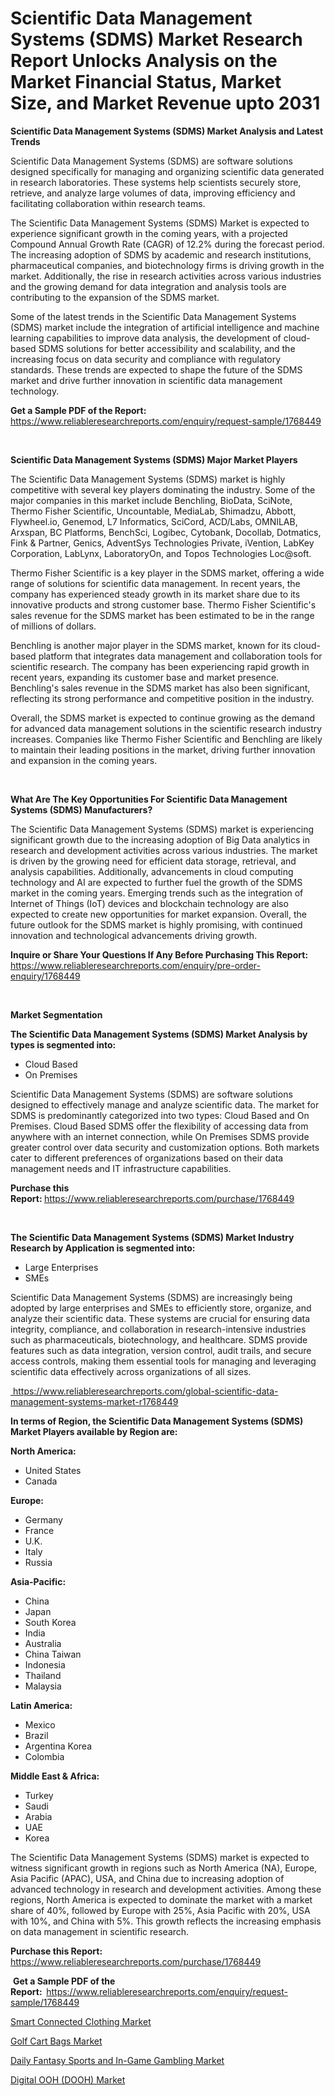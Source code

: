 <p><h1>Scientific Data Management Systems (SDMS) Market Research Report Unlocks Analysis on the Market Financial Status, Market Size, and Market Revenue upto 2031</h1></p><p><strong>Scientific Data Management Systems (SDMS) Market Analysis and Latest Trends</strong></p>
<p><p>Scientific Data Management Systems (SDMS) are software solutions designed specifically for managing and organizing scientific data generated in research laboratories. These systems help scientists securely store, retrieve, and analyze large volumes of data, improving efficiency and facilitating collaboration within research teams.</p><p>The Scientific Data Management Systems (SDMS) Market is expected to experience significant growth in the coming years, with a projected Compound Annual Growth Rate (CAGR) of 12.2% during the forecast period. The increasing adoption of SDMS by academic and research institutions, pharmaceutical companies, and biotechnology firms is driving growth in the market. Additionally, the rise in research activities across various industries and the growing demand for data integration and analysis tools are contributing to the expansion of the SDMS market.</p><p>Some of the latest trends in the Scientific Data Management Systems (SDMS) market include the integration of artificial intelligence and machine learning capabilities to improve data analysis, the development of cloud-based SDMS solutions for better accessibility and scalability, and the increasing focus on data security and compliance with regulatory standards. These trends are expected to shape the future of the SDMS market and drive further innovation in scientific data management technology.</p></p>
<p><strong>Get a Sample PDF of the Report:&nbsp;</strong> <a href="https://www.reliableresearchreports.com/enquiry/request-sample/1768449">https://www.reliableresearchreports.com/enquiry/request-sample/1768449</a></p>
<p>&nbsp;</p>
<p><strong>Scientific Data Management Systems (SDMS) Major Market Players</strong></p>
<p><p>The Scientific Data Management Systems (SDMS) market is highly competitive with several key players dominating the industry. Some of the major companies in this market include Benchling, BioData, SciNote, Thermo Fisher Scientific, Uncountable, MediaLab, Shimadzu, Abbott, Flywheel.io, Genemod, L7 Informatics, SciCord, ACD/Labs, OMNILAB, Arxspan, BC Platforms, BenchSci, Logibec, Cytobank, Docollab, Dotmatics, Fink & Partner, Genics, AdventSys Technologies Private, iVention, LabKey Corporation, LabLynx, LaboratoryOn, and Topos Technologies Loc@soft.</p><p>Thermo Fisher Scientific is a key player in the SDMS market, offering a wide range of solutions for scientific data management. In recent years, the company has experienced steady growth in its market share due to its innovative products and strong customer base. Thermo Fisher Scientific's sales revenue for the SDMS market has been estimated to be in the range of millions of dollars.</p><p>Benchling is another major player in the SDMS market, known for its cloud-based platform that integrates data management and collaboration tools for scientific research. The company has been experiencing rapid growth in recent years, expanding its customer base and market presence. Benchling's sales revenue in the SDMS market has also been significant, reflecting its strong performance and competitive position in the industry.</p><p>Overall, the SDMS market is expected to continue growing as the demand for advanced data management solutions in the scientific research industry increases. Companies like Thermo Fisher Scientific and Benchling are likely to maintain their leading positions in the market, driving further innovation and expansion in the coming years.</p></p>
<p>&nbsp;</p>
<p><strong>What Are The Key Opportunities For Scientific Data Management Systems (SDMS) Manufacturers?</strong></p>
<p><p>The Scientific Data Management Systems (SDMS) market is experiencing significant growth due to the increasing adoption of Big Data analytics in research and development activities across various industries. The market is driven by the growing need for efficient data storage, retrieval, and analysis capabilities. Additionally, advancements in cloud computing technology and AI are expected to further fuel the growth of the SDMS market in the coming years. Emerging trends such as the integration of Internet of Things (IoT) devices and blockchain technology are also expected to create new opportunities for market expansion. Overall, the future outlook for the SDMS market is highly promising, with continued innovation and technological advancements driving growth.</p></p>
<p><strong>Inquire or Share Your Questions If Any Before Purchasing This Report:</strong> <a href="https://www.reliableresearchreports.com/enquiry/pre-order-enquiry/1768449">https://www.reliableresearchreports.com/enquiry/pre-order-enquiry/1768449</a></p>
<p>&nbsp;</p>
<p><strong>Market Segmentation</strong></p>
<p><strong>The Scientific Data Management Systems (SDMS) Market Analysis by types is segmented into:</strong></p>
<p><ul><li>Cloud Based</li><li>On Premises</li></ul></p>
<p><p>Scientific Data Management Systems (SDMS) are software solutions designed to effectively manage and analyze scientific data. The market for SDMS is predominantly categorized into two types: Cloud Based and On Premises. Cloud Based SDMS offer the flexibility of accessing data from anywhere with an internet connection, while On Premises SDMS provide greater control over data security and customization options. Both markets cater to different preferences of organizations based on their data management needs and IT infrastructure capabilities.</p></p>
<p><strong>Purchase this Report:&nbsp;</strong><a href="https://www.reliableresearchreports.com/purchase/1768449">https://www.reliableresearchreports.com/purchase/1768449</a></p>
<p>&nbsp;</p>
<p><strong>The Scientific Data Management Systems (SDMS) Market Industry Research by Application is segmented into:</strong></p>
<p><ul><li>Large Enterprises</li><li>SMEs</li></ul></p>
<p><p>Scientific Data Management Systems (SDMS) are increasingly being adopted by large enterprises and SMEs to efficiently store, organize, and analyze their scientific data. These systems are crucial for ensuring data integrity, compliance, and collaboration in research-intensive industries such as pharmaceuticals, biotechnology, and healthcare. SDMS provide features such as data integration, version control, audit trails, and secure access controls, making them essential tools for managing and leveraging scientific data effectively across organizations of all sizes.</p></p>
<p><a href="https://www.reliableresearchreports.com/global-scientific-data-management-systems-market-r1768449">&nbsp;https://www.reliableresearchreports.com/global-scientific-data-management-systems-market-r1768449</a></p>
<p><strong>In terms of Region, the Scientific Data Management Systems (SDMS) Market Players available by Region are:</strong></p>
<p>
    <p> <strong> North America: </strong>
        <ul>
            <li>United States</li>
            <li>Canada</li>
        </ul>
        </p> 
    <p> <strong> Europe: </strong>
        <ul>
            <li>Germany</li>
            <li>France</li>
            <li>U.K.</li>
            <li>Italy</li>
            <li>Russia</li>
        </ul>
        </p> 
    <p> <strong> Asia-Pacific: </strong>
        <ul>
            <li>China</li>
            <li>Japan</li>
            <li>South Korea</li>
            <li>India</li>
            <li>Australia</li>
            <li>China Taiwan</li>
            <li>Indonesia</li>
            <li>Thailand</li>
            <li>Malaysia</li>
        </ul>
        </p> 
    <p> <strong> Latin America: </strong>
        <ul>
            <li>Mexico</li>
            <li>Brazil</li>
            <li>Argentina Korea</li>
            <li>Colombia</li>
        </ul>
        </p> 
    <p> <strong> Middle East & Africa: </strong>
        <ul>
            <li>Turkey</li>
            <li>Saudi</li>
            <li>Arabia</li>
            <li>UAE</li>
            <li>Korea</li>
        </ul>
    </p>
    </p>
<p><p>The Scientific Data Management Systems (SDMS) market is expected to witness significant growth in regions such as North America (NA), Europe, Asia Pacific (APAC), USA, and China due to increasing adoption of advanced technology in research and development activities. Among these regions, North America is expected to dominate the market with a market share of 40%, followed by Europe with 25%, Asia Pacific with 20%, USA with 10%, and China with 5%. This growth reflects the increasing emphasis on data management in scientific research.</p></p>
<p><strong>Purchase this Report: </strong><a href="https://www.reliableresearchreports.com/purchase/1768449">https://www.reliableresearchreports.com/purchase/1768449</a></p>
<p>&nbsp;<strong>Get a Sample PDF of the Report:&nbsp;&nbsp;</strong><a href="https://www.reliableresearchreports.com/enquiry/request-sample/1768449">https://www.reliableresearchreports.com/enquiry/request-sample/1768449</a></p>
<p><strong></strong></p>
<p><p><a href="https://medium.com/@carlahoustonh51/smart-connected-clothing-market-size-share-analysis-growth-trends-forecast-2024-2031-0db663d1acf1">Smart Connected Clothing Market</a></p><p><a href="https://medium.com/@millerjimk/golf-cart-bags-industry-analysis-report-its-market-size-growing-with-a-cagr-of-8-4-0bbbd45ef359">Golf Cart Bags Market</a></p><p><a href="https://github.com/ORAZITOM/Market-Research-Report-List-1/blob/main/daily-fantasy-sports-and-in-game-gambling-market.md">Daily Fantasy Sports and In-Game Gambling Market</a></p><p><a href="https://github.com/JosephWillisbXXgf/Market-Research-Report-List-1/blob/main/digital-ooh-dooh-market.md">Digital OOH (DOOH) Market</a></p></p>